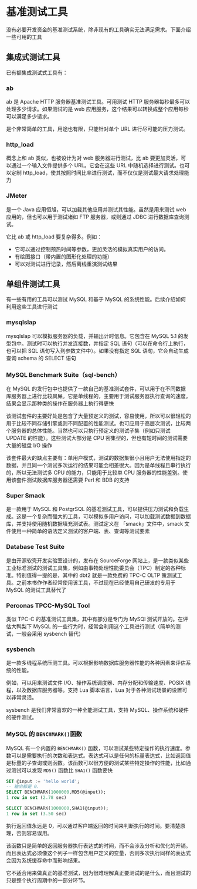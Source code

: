 # 基准测试工具

没有必要开发资金的基准测试系统，除非现有的工具确实无法满足需求。下面介绍一些可用的工具

## 集成式测试工具

已有额集成测试式工具有：

### ab

ab 是 Apache HTTP 服务器基准测试工具。可用测试 HTTP 服务器每秒最多可以处理多少请求。如果测试的是 web 应用服务，这个结果可以转换成整个应用每秒可以满足多少请求。

是个非常简单的工具，用途也有限，只能针对单个 URL 进行尽可能的压力测试。

### http_load

概念上和 ab 类似，也被设计为对 web 服务器进行测试，比 ab 要更加灵活，可以通过一个输入文件提供多个 URL。它会在这些 URL 中随机选择进行测试。也可以定制 http_load，使其按照时间比率进行测试，而不仅仅是测试最大请求处理能力 

### JMeter

是一个 Java 应用恒旭，可以加载其他应用并测试其性能。虽然是用来测试 web 应用的，但也可以用于测试诸如 FTP 服务器，或则通过 JDBC 进行数据库查询测试。

它比 ab 或 http_load 要复杂得多。例如：

- 它可以通过控制预热时间等参数，更加灵活的模拟真实用户的访问。
- 有绘图接口（带内置的图形化处理的功能）
- 可以对测试进行记录，然后离线重演测试结果

## 单组件测试工具

有一些有用的工具可以测试 MySQL 和基于 MySQL 的系统性能。后续介绍如何利用这些工具进行测试

### mysqlslap

mysqlslap 可以模拟服务器的负载，并输出计时信息。它包含在 MySQL 5.1 的发型包中。测试时可以执行并发连接数，并指定 SQL 语句（可以在命令行上执行，也可以把 SQL 语句写入到参数文件中）。如果没有指定 SQL 语句，它会自动生成查询 schema 的 SELECT 语句

### MySQL Benchmark Suite（sql-bench）

在 MySQL 的发行包中也提供了一款自己的基准测试套件，可以用于在不同数据库服务器上进行比较屙屎。它是单线程的，主要用于测试服务器执行查询的速度。结果会显示那种类的操作在服务器上执行得更快

该测试套件的主要好处是包含了大量预定义的测试，容易使用，所以可以很轻松的用于比较不同存储引擎或则不同配置的性能测试。也可应用于高层次测试，比较两个服务器的总体性能。当然也可以只执行预定义的测试子集（例如只测试 UPDATE 的性能）。这些测试大部分是 CPU 密集型的，但也有短时间的测试需要大量的磁盘 I/O 操作

该套件最大的缺点主要有：单用户模式，测试的数据集很小且用户无法使用指定的数据，并且同一个测试多次运行的结果可能会相差很大。因为是单线程且串行执行的，所以无法测试多 CPU 的能力，只能用于比较单 CPU 服务器的性能差别。使用该套件测试数据库服务器还需要 Perl 和 BDB 的支持

### Super Smack

是一款用于 MySQL 和 PostgrSQL 的基准测试工具，可以提供压力测试和负载生成。这是一个复杂而强大的工具，可以模拟多用户访问，可以加载测试数据到数据库，并支持使用随机数据填充测试表。测试定义在 「smack」文件中，smack 文件使用一种简单的语法定义测试的客户端、表、查询等测试要素

### Database Test Suite

是由开源软壳开发实验室设计的，发布在 SourceForge 网站上，是一款类似某些工业标准测试的测试工具集，例如由事物处理性能委员会（TPC）制定的各种标准。特别值得一提的是，其中的 dbt2 就是一款免费的 TPC-C OLTP 策测试工具。之前本书作作者经常使用该工具，不过现在已经使用自己研发的专用于 MySQL 的测试工具替代了

### Perconas TPCC-MySQL Tool

类似 TPC-C 的基准测试工具集，其中有部分是专门为 MySQl 测试开放的。在评估大鸭梨下 MySQL 的一些行为时，经常会利用这个工具进行测试（简单的测试，一般会采用 sysbench 替代）

### sysbench

是一款多线程系统压测工具。可以根据影响数据库服务器性能的各种因素来评估系统的性能。

例如，可以用来测试文件 I/O、操作系统调度器、内存分配和传输速度、POSIX 线程，以及数据库服务器等。支持 Lua 脚本语言，Lua 对于各种测试场景的设置可以非常灵活。

sysbench 是我们非常喜欢的一种全能测试工具，支持 MySQL、操作系统和硬件的硬件测试。

### MySQL 的 `BENCHMARK()`函数

MySQL 有一个内置的 `BENCHMARK()` 函数，可以测试某些特定操作的执行速度。参数可以是需要执行的次数和表达式。表达式可以是任何的标量表达式，比如返回值是标量的子查询或则函数。该函数可以很方便的测试某些特定操作的性能，比如通过测试可以发现 `MD5()` 函数比 `SHA1()` 函数要快

```sql
SET @input := 'hello world';
-- 输出都是 0.
SELECT BENCHMARK(1000000,MD5(@input));
1 row in set (2.78 sec)

SELECT BENCHMARK(1000000,SHA1(@input));
1 row in set (3.50 sec)
```

执行返回值永远是 0，可以通过客户端返回的时间来判断执行的时间。要清楚原理，否则容易误用。

该函数只是简单的返回服务器执行表达式的时间，而不会涉及分析和优化的开销。而且表达式必须像这个列子一样包含用户定义的变量，否则多次执行同样的表达式会因为系统缓存命中而影响结果。

它不适合用来做真正的基准测试，因为很难理解真正要测试的是什么，而且测试的只是整个执行周期中的一部分环节。
